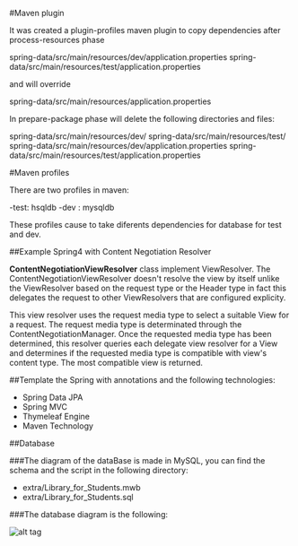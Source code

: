 #Maven plugin

It was created a plugin-profiles maven plugin to copy dependencies after process-resources phase

spring-data/src/main/resources/dev/application.properties
spring-data/src/main/resources/test/application.properties

and will override

spring-data/src/main/resources/application.properties


In prepare-package phase will delete the following directories and files:

spring-data/src/main/resources/dev/
spring-data/src/main/resources/test/
spring-data/src/main/resources/dev/application.properties
spring-data/src/main/resources/test/application.properties

#Maven profiles

There are two profiles in maven:

-test: hsqldb
-dev : mysqldb

These profiles cause to take diferents dependencies for database for test and dev.

##Example Spring4 with Content Negotiation Resolver

**ContentNegotiationViewResolver** class implement ViewResolver. The ContentNegotiationViewResolver doesn't resolve the view by itself unlike the ViewResolver based on the request type or the Header type in fact this delegates the request to other ViewResolvers that are configured explicity.

This view resolver uses the request media type to select a suitable View for a request. The request media type is determinated through the ContentNegotiationManager. Once the requested media type has been determined, this resolver queries each delegate view resolver for a View and determines if the requested media type is compatible with view's content type. The most compatible view is returned.

##Template the Spring with annotations and the following technologies:

- Spring Data JPA
- Spring MVC
- Thymeleaf Engine
- Maven Technology


##Database

###The diagram of the dataBase is made in MySQL, you can find the schema and the script in the following directory:

- extra/Library_for_Students.mwb
- extra/Library_for_Students.sql

###The database diagram is the following:

![alt tag](extra/libraryDB.png)